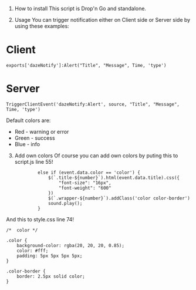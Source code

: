 1. How to install
This script is Drop'n Go and standalone.

2. Usage
You can trigger notification either on Client side or Server side by using these examples:

# Client
    exports['dazeNotify']:Alert("Title", "Message", Time, 'type')
# Server
    TriggerClientEvent('dazeNotify:Alert', source, "Title", "Message", Time, 'type')

Default colors are:

 - Red - warning or error
 - Green - success
 - Blue - info

3. Add own colors
Of course you can add own colors by puting this to script.js line 55!
```
            else if (event.data.color == 'color') {
                $(`.title-${number}`).html(event.data.title).css({
                    "font-size": "16px",
                    "font-weight": "600"
                })
                $(`.wrapper-${number}`).addClass('color color-border')
                sound.play();
            }
```

And this to style.css line 74!
```
/*  color */

.color {
    background-color: rgba(20, 20, 20, 0.85);
    color: #fff;
    padding: 5px 5px 5px 5px;
}

.color-border {
    border: 2.5px solid color;
}
```

